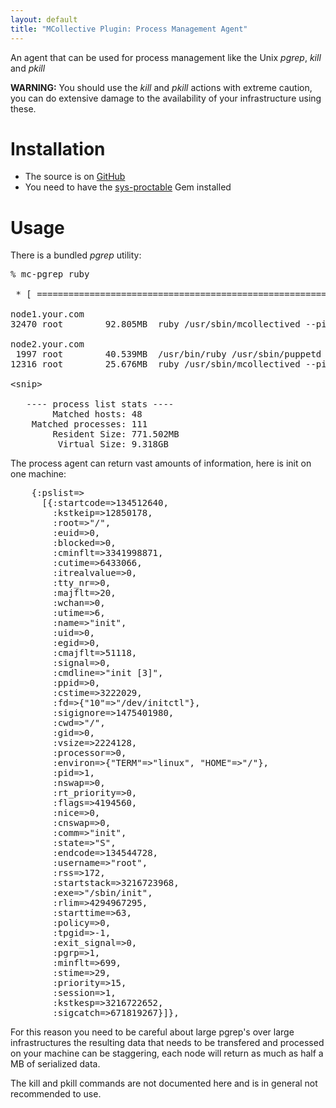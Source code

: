 ```yaml
---
layout: default
title: "MCollective Plugin: Process Management Agent"
---
```


An agent that can be used for process management like the Unix _pgrep_, _kill_ and _pkill_

**WARNING:** You should use the _kill_ and _pkill_ actions with extreme caution, you can do extensive damage to the availability of your infrastructure using these.

Installation
============

 * The source is on [GitHub](https://github.com/puppetlabs/mcollective-plugins/tree/master/agent/process/)
 * You need to have the [sys-proctable](http://raa.ruby-lang.org/project/sys-proctable/) Gem installed

Usage
=====

There is a bundled _pgrep_ utility:

<pre>
% mc-pgrep ruby

 * [ ============================================================> ] 48 / 48

node1.your.com
32470 root        92.805MB  ruby /usr/sbin/mcollectived --pid=/var/run/mcollectived.pid 

node2.your.com
 1997 root        40.539MB  /usr/bin/ruby /usr/sbin/puppetd --onetime
12316 root        25.676MB  ruby /usr/sbin/mcollectived --pid=/var/run/mcollectived.pid 

&lt;snip&gt;

   ---- process list stats ----
        Matched hosts: 48
    Matched processes: 111
        Resident Size: 771.502MB
         Virtual Size: 9.318GB
</pre>

The process agent can return vast amounts of information, here is init on one machine:

<pre>
    {:pslist=>
      [{:startcode=>134512640,
        :kstkeip=>12850178,
        :root=>"/",
        :euid=>0,
        :blocked=>0,
        :cminflt=>3341998871,
        :cutime=>6433066,
        :itrealvalue=>0,
        :tty_nr=>0,
        :majflt=>20,
        :wchan=>0,
        :utime=>6,
        :name=>"init",
        :uid=>0,
        :egid=>0,
        :cmajflt=>51118,
        :signal=>0,
        :cmdline=>"init [3]",
        :ppid=>0,
        :cstime=>3222029,
        :fd=>{"10"=>"/dev/initctl"},
        :sigignore=>1475401980,
        :cwd=>"/",
        :gid=>0,
        :vsize=>2224128,
        :processor=>0,
        :environ=>{"TERM"=>"linux", "HOME"=>"/"},
        :pid=>1,
        :nswap=>0,
        :rt_priority=>0,
        :flags=>4194560,
        :nice=>0,
        :cnswap=>0,
        :comm=>"init",
        :state=>"S",
        :endcode=>134544728,
        :username=>"root",
        :rss=>172,
        :startstack=>3216723968,
        :exe=>"/sbin/init",
        :rlim=>4294967295,
        :starttime=>63,
        :policy=>0,
        :tpgid=>-1,
        :exit_signal=>0,
        :pgrp=>1,
        :minflt=>699,
        :stime=>29,
        :priority=>15,
        :session=>1,
        :kstkesp=>3216722652,
        :sigcatch=>671819267}]},
</pre>

For this reason you need to be careful about large pgrep's over large infrastructures the resulting data that needs to be transfered and processed on your machine can be staggering, each node will return as much as half a MB of serialized data.

The kill and pkill commands are not documented here and is in general not recommended to use.
